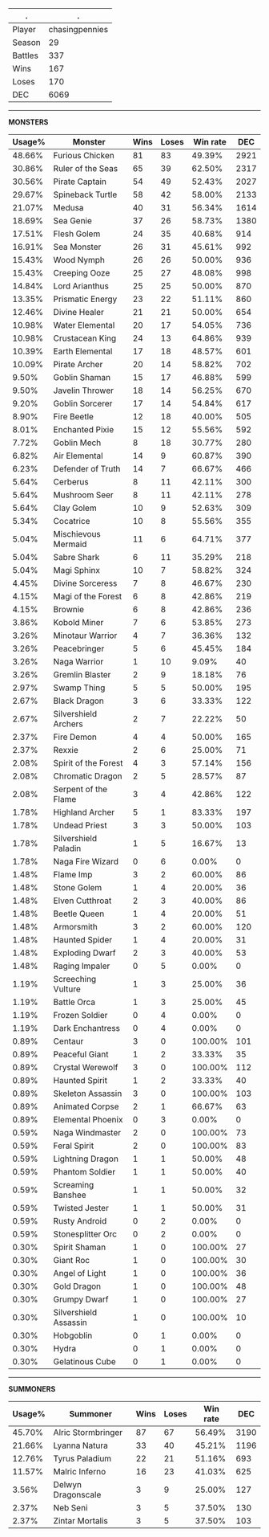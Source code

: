.|.
|-|-
Player|chasingpennies
Season|29
Battles|337
Wins|167
Loses|170
DEC|6069

---
**MONSTERS**

Usage%|Monster|Wins|Loses|Win rate|DEC|
-|-|-|-|-|-|
48.66%|Furious Chicken|81|83|49.39%|2921|
30.86%|Ruler of the Seas|65|39|62.50%|2317|
30.56%|Pirate Captain|54|49|52.43%|2027|
29.67%|Spineback Turtle|58|42|58.00%|2133|
21.07%|Medusa|40|31|56.34%|1614|
18.69%|Sea Genie|37|26|58.73%|1380|
17.51%|Flesh Golem|24|35|40.68%|914|
16.91%|Sea Monster|26|31|45.61%|992|
15.43%|Wood Nymph|26|26|50.00%|936|
15.43%|Creeping Ooze|25|27|48.08%|998|
14.84%|Lord Arianthus|25|25|50.00%|870|
13.35%|Prismatic Energy|23|22|51.11%|860|
12.46%|Divine Healer|21|21|50.00%|654|
10.98%|Water Elemental|20|17|54.05%|736|
10.98%|Crustacean King|24|13|64.86%|939|
10.39%|Earth Elemental|17|18|48.57%|601|
10.09%|Pirate Archer|20|14|58.82%|702|
9.50%|Goblin Shaman|15|17|46.88%|599|
9.50%|Javelin Thrower|18|14|56.25%|670|
9.20%|Goblin Sorcerer|17|14|54.84%|617|
8.90%|Fire Beetle|12|18|40.00%|505|
8.01%|Enchanted Pixie|15|12|55.56%|592|
7.72%|Goblin Mech|8|18|30.77%|280|
6.82%|Air Elemental|14|9|60.87%|390|
6.23%|Defender of Truth|14|7|66.67%|466|
5.64%|Cerberus|8|11|42.11%|300|
5.64%|Mushroom Seer|8|11|42.11%|278|
5.64%|Clay Golem|10|9|52.63%|309|
5.34%|Cocatrice|10|8|55.56%|355|
5.04%|Mischievous Mermaid|11|6|64.71%|377|
5.04%|Sabre Shark|6|11|35.29%|218|
5.04%|Magi Sphinx|10|7|58.82%|324|
4.45%|Divine Sorceress|7|8|46.67%|230|
4.15%|Magi of the Forest|6|8|42.86%|219|
4.15%|Brownie|6|8|42.86%|236|
3.86%|Kobold Miner|7|6|53.85%|273|
3.26%|Minotaur Warrior|4|7|36.36%|132|
3.26%|Peacebringer|5|6|45.45%|184|
3.26%|Naga Warrior|1|10|9.09%|40|
3.26%|Gremlin Blaster|2|9|18.18%|76|
2.97%|Swamp Thing|5|5|50.00%|195|
2.67%|Black Dragon|3|6|33.33%|122|
2.67%|Silvershield Archers|2|7|22.22%|50|
2.37%|Fire Demon|4|4|50.00%|165|
2.37%|Rexxie|2|6|25.00%|71|
2.08%|Spirit of the Forest|4|3|57.14%|156|
2.08%|Chromatic Dragon|2|5|28.57%|87|
2.08%|Serpent of the Flame|3|4|42.86%|122|
1.78%|Highland Archer|5|1|83.33%|197|
1.78%|Undead Priest|3|3|50.00%|103|
1.78%|Silvershield Paladin|1|5|16.67%|13|
1.78%|Naga Fire Wizard|0|6|0.00%|0|
1.48%|Flame Imp|3|2|60.00%|86|
1.48%|Stone Golem|1|4|20.00%|36|
1.48%|Elven Cutthroat|2|3|40.00%|86|
1.48%|Beetle Queen|1|4|20.00%|51|
1.48%|Armorsmith|3|2|60.00%|120|
1.48%|Haunted Spider|1|4|20.00%|31|
1.48%|Exploding Dwarf|2|3|40.00%|53|
1.48%|Raging Impaler|0|5|0.00%|0|
1.19%|Screeching Vulture|1|3|25.00%|36|
1.19%|Battle Orca|1|3|25.00%|45|
1.19%|Frozen Soldier|0|4|0.00%|0|
1.19%|Dark Enchantress|0|4|0.00%|0|
0.89%|Centaur|3|0|100.00%|101|
0.89%|Peaceful Giant|1|2|33.33%|35|
0.89%|Crystal Werewolf|3|0|100.00%|112|
0.89%|Haunted Spirit|1|2|33.33%|40|
0.89%|Skeleton Assassin|3|0|100.00%|103|
0.89%|Animated Corpse|2|1|66.67%|63|
0.89%|Elemental Phoenix|0|3|0.00%|0|
0.59%|Naga Windmaster|2|0|100.00%|73|
0.59%|Feral Spirit|2|0|100.00%|83|
0.59%|Lightning Dragon|1|1|50.00%|48|
0.59%|Phantom Soldier|1|1|50.00%|40|
0.59%|Screaming Banshee|1|1|50.00%|32|
0.59%|Twisted Jester|1|1|50.00%|31|
0.59%|Rusty Android|0|2|0.00%|0|
0.59%|Stonesplitter Orc|0|2|0.00%|0|
0.30%|Spirit Shaman|1|0|100.00%|27|
0.30%|Giant Roc|1|0|100.00%|30|
0.30%|Angel of Light|1|0|100.00%|36|
0.30%|Gold Dragon|1|0|100.00%|48|
0.30%|Grumpy Dwarf|1|0|100.00%|27|
0.30%|Silvershield Assassin|1|0|100.00%|10|
0.30%|Hobgoblin|0|1|0.00%|0|
0.30%|Hydra|0|1|0.00%|0|
0.30%|Gelatinous Cube|0|1|0.00%|0|

---
**SUMMONERS**

Usage%|Summoner|Wins|Loses|Win rate|DEC|
-|-|-|-|-|-|
45.70%|Alric Stormbringer|87|67|56.49%|3190|
21.66%|Lyanna Natura|33|40|45.21%|1196|
12.76%|Tyrus Paladium|22|21|51.16%|693|
11.57%|Malric Inferno|16|23|41.03%|625|
3.56%|Delwyn Dragonscale|3|9|25.00%|127|
2.37%|Neb Seni|3|5|37.50%|130|
2.37%|Zintar Mortalis|3|5|37.50%|103|
